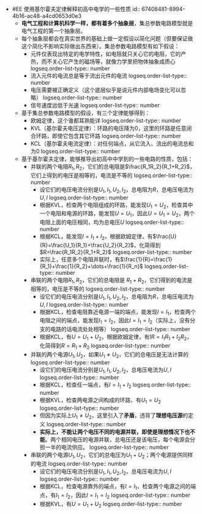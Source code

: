 - #EE 使用基尔霍夫定律解释初高中电学的一些性质
  id:: 67408481-8994-4b16-ac48-a4cd0653d0e3
	- **电气工程和计算机科学一样，都有着多个抽象层**，集总参数电路模型就是电气工程的第一个抽象层。
	- 每个抽象层都会在真实世界的基础上做一定假设以简化问题（但要保证做这个简化不影响实际做出东西来）。集总参数电路模型有如下假设：
		- 元件仅表现出特定的电学特性，如电阻就只关心它的电阻，它的产热，而不关心它产生的磁场等，就像力学里把物体抽象成质心
		  logseq.order-list-type:: number
		- 流入元件的电流总是等于流出元件的电流
		  logseq.order-list-type:: number
		- 电压需要被正确定义（这个底层似乎是说元件内部电场变化可以忽略）
		  logseq.order-list-type:: number
		- 信号速度远低于光速
		  logseq.order-list-type:: number
	- 基于集总参数电路模型的假设，有三个定律能够得到：
		- 欧姆定律，这个谁都耳熟能详
		  logseq.order-list-type:: number
		- KVL（基尔霍夫电压定律）：环路的电压降为0，这里的环路是任意闭合环路，即使它包含其它环路
		  logseq.order-list-type:: number
		- KCL（基尔霍夫电流定律）：对任何端点，从它流入、流出的电流总和为0
		  logseq.order-list-type:: number
	- 基于基尔霍夫定律，能够推导出初高中中学到的一些电路的性质，包括：
		- 并联的两个电阻$R_1,R_2$，它们的总电阻是$\frac{R_1R_2}{R_1+R_2}$，它们上得到的电压是相等的，电流是不等的
		  logseq.order-list-type:: number
			- 设它们的电压电流分别是$U_1,I_1,U_2,I_2$，总电阻为$R$，总电压电流为$U,I$
			  logseq.order-list-type:: number
			- 根据KVL，检查两个电阻组成的环路，能发现$U_1=U_2$，检查其中一个电阻和电源的环路，能发现$U=U_1$，因此$U=U_1=U_2$，两个电阻上面的电压相同，均为总电压$U$
			  logseq.order-list-type:: number
			- 根据KCL，能发现$I=I_1+I_2$，根据欧姆定律，有$\frac{U}{R}=\frac{U_1}{R_1}+\frac{U_2}{R_2}$，化简得到$R=\frac{R_1R_2}{R_1+R_2}$
			  logseq.order-list-type:: number
			- 实际上，任意多个电阻并联时，有$\frac{1}{R}=\frac{1}{R_1}+\frac{1}{R_2}+\dots+\frac{1}{R_n}$
			  logseq.order-list-type:: number
		- 串联的两个电阻$R_1,R_2$，它们的总电阻是 $R_1+R_2$，它们得到的电流是相等的，电压是不等的
		  logseq.order-list-type:: number
			- 设它们的电压电流分别是$U_1,I_1,U_2,I_2$，总电阻为$R$，总电压电流为$U,I$
			  logseq.order-list-type:: number
			- 根据KCL，检查电阻靠近电源一端的端点，能发现$I=I_1$，检查两个电阻之间的端点，能发现$I_1=I_2$，因此$I=I_1=I_2$（实际上，没有分支的电路的话电流处处相等）
			  logseq.order-list-type:: number
			- 根据KCL，有$U=U_1+U_2$，根据欧姆定律，有$IR=I_1R_1+I_2R_2$，化简得到$R=R_1+R_2$
			  logseq.order-list-type:: number
		- 并联的两个电源$U_1,U_2$，如果$U_1 \neq U_2$，它们的总电压是无法计算的
		  logseq.order-list-type:: number
			- 设它们的电压电流分别是$U_1,I_1,U_2,I_2$，总电压电流为$U,I$
			  logseq.order-list-type:: number
			- 根据KCL，检查任一端点，有$I=I_1+I_2$
			  logseq.order-list-type:: number
			- 根据KVL，检查两电源之间构成的环路，有$U_1=U_2$
			  logseq.order-list-type:: number
			- 但因为实际上$U_1 \neq U_2$，这里引入了**矛盾**，违背了**理想电压源**的定义
			  logseq.order-list-type:: number
			- **实际上，不能让两个电压不同的电源并联，即使是理想情况下也不能**。两个相同电压的电源并联，总电压还是该电压，每个电源会分担一半的电流供应。
			  logseq.order-list-type:: number
		- 串联的两个电源$U_1,U_2$，它们的总电压为$U_1+U_2$；两个电源提供同样的电流
		  logseq.order-list-type:: number
			- 设它们的电压电流分别是$U_1,I_1,U_2,I_2$，总电压电流为$U,I$
			  logseq.order-list-type:: number
			- 根据KCL，检查电源靠外的端点，有$I=I_1$，检查两个电源之间的端点，有$I_1=I_2$，因此$I=I_1=I_2$
			  logseq.order-list-type:: number
			- 根据KVL，有$U=U_1+U_2$
			  logseq.order-list-type:: number